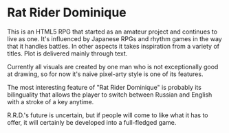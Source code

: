 Rat Rider Dominique
===================

This is an HTML5 RPG that started as an amateur project and continues to live as one. It's influenced by Japanese RPGs and rhythm games in the way that it handles battles. In other aspects it takes inspiration from a variety of titles. Plot is delivered mainly through text.

Currently all visuals are created by one man who is not exceptionally good at drawing, so for now it's naive pixel-arty style is one of its features.

The most interesting feature of "Rat Rider Dominique" is probably its bilinguality that allows the player to switch between Russian and English with a stroke of a key anytime.

R.R.D.'s future is uncertain, but if people will come to like what it has to offer, it will certainly be developed into a full-fledged game.
